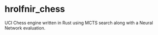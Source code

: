 # hrolfnir_chess
UCI Chess engine written in Rust using MCTS search along with a Neural Network evaluation.

